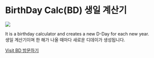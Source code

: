 # BirthDay Calc(BD) 생일 계산기

<a href="https://dm-09.github.io/tools/Calc/BD/">
  <img src="https://hits.seeyoufarm.com/api/count/incr/badge.svg?url=https%3A%2F%2Fdm-09.github.io%2Ftools%2FCalc%2FBD%2F&count_bg=%233DA2C8&title_bg=%23555555&icon=&icon_color=%23E7E7E7&title=Visit+BD&edge_flat=false"/>
</a>

It is a birthday calculator and creates a new D-Day for each new year.<br>
생일 계산기이며 한 해가 나올 때마다 새로운 디데이가 생성됩니다.

<a href="https://dm-09.github.io/tools/Calc/BD/">Visit BD 방문하기</a>

